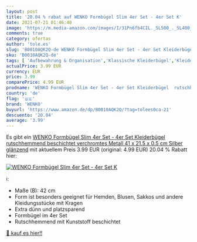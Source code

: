 ```yaml
---
layout: post
title: '20.04 % rabat auf WENKO Formbügel Slim 4er Set - 4er Set K'
date: 2021-07-21 01:46:48
image: 'https://m.media-amazon.com/images/I/31Pn6fb4CIL._SL500_._SL400_.jpg'
comments: true
category: ofertas
author: 'tole.es'
slug: 'B0010AQK2Q-de WENKO Formbügel Slim 4er Set - 4er Set Kleiderbügel...'
sku: 'B0010AQK2Q-de'
tags: [ 'Aufbewahrung & Organisation','Klassische Kleiderbügel','Kleideraufbewahrung & Organisation','Kleiderbügel','Küche, Haushalt & Wohnen','wenko', ]
actualPrice: 3.99 EUR
currency: EUR
price: 3.99
comparePrice: 4.99 EUR
prodname: 'WENKO Formbügel Slim 4er Set - 4er Set Kleiderbügel  rutschhemmend beschichtet  verchromtes Metall  41 x 21.5 x 0.5 cm  Silber glänzend'
country: 'de'
flag: '🇩🇪'
brand: 'WENKO'
buyurl: 'https://www.amazon.de/dp/B0010AQK2Q/?tag=tolees0ca-21'
descuento: '20.04'
average: '3.99'
---
```


Es gibt ein [WENKO Formbügel Slim 4er Set - 4er Set Kleiderbügel  rutschhemmend beschichtet  verchromtes Metall  41 x 21.5 x 0.5 cm  Silber glänzend](https://www.amazon.de/dp/B0010AQK2Q/?tag=tolees0ca-21) mit aktuellem Preis 3.99 EUR (original: 4.99 EUR) 20.04 % Rabatt hier:

[![WENKO Formbügel Slim 4er Set - 4er Set K](https://m.media-amazon.com/images/I/31Pn6fb4CIL._SL500_._SL400_.jpg)](https://www.amazon.de/dp/B0010AQK2Q/?tag=tolees0ca-21)

ℹ️:

- Maße (B): 42 cm
- Form ist besonders geeignet für Hemden, Blusen, Sakkos und andere Kleidungsstücke mit Kragen
- Extra dünn und platzsparend
- Formbügel im 4er Set
- Rutschhemmend mit Kunststoff beschichtet

[🛒 kauf es hier!!](https://www.amazon.de/dp/B0010AQK2Q/?tag=tolees0ca-21)
